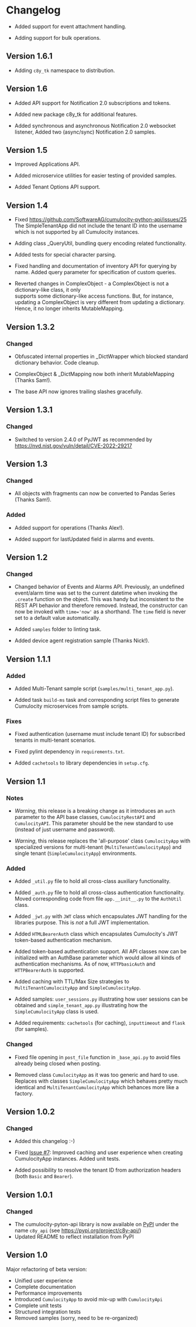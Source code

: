# Changelog

* Added support for event attachment handling.

* Adding support for bulk operations.

## Version 1.6.1

*  Adding `c8y_tk` namespace to distribution.
 
## Version 1.6

* Added API support for Notification 2.0 subscriptions and tokens.
 
* Added new package c8y_tk for additional features.
 
* Added synchronous and asynchronous Notification 2.0 websocket listener,
  Added two (async/sync) Notification 2.0 samples.

## Version 1.5

* Improved Applications API.

* Added microservice utilities for easier testing of provided samples.

* Added Tenant Options API support.

## Version 1.4

* Fixed https://github.com/SoftwareAG/cumulocity-python-api/issues/25
  The SimpleTenantApp did not include the tenant ID into the username which is not supported 
  by all Cumulocity instances.

* Adding class _QueryUtil, bundling query encoding related functionality.

* Added tests for special character parsing.

* Fixed handling and documentation of inventory API for querying by name. 
  Added query parameter for specification of custom queries.

* Reverted changes in ComplexObject - a ComplexObject is not a dictionary-like class, it only   
  supports some dictionary-like access functions. But, for instance, updating a ComplexObject
  is very different from updating a dictionary. Hence, it no longer inherits MutableMapping.

## Version 1.3.2

### Changed

* Obfuscated internal properties in _DictWrapper which blocked standard dictionary behavior. 
  Code cleanup.

* ComplexObject & _DictMapping now both inherit MutableMapping (Thanks Sam!).

* The base API now ignores trailing slashes gracefully.


## Version 1.3.1

### Changed

* Switched to version 2.4.0 of PyJWT as recommended by https://nvd.nist.gov/vuln/detail/CVE-2022-29217 


## Version 1.3

### Changed

* All objects with fragments can now be converted to Pandas Series (Thanks Sam!).

### Added 

* Added support for operations (Thanks Alex!).

* Added support for lastUpdated field in alarms and events.


## Version 1.2

### Changed

* Changed behavior of Events and Alarms API. Previously, an undefined event/alarm time was set to the current datetime 
  when invoking the `.create` function on the object. This was handy but inconsistent to the REST API behavior and
  therefore removed. Instead, the constructor can now be invoked with `time='now'` as a shorthand. The `time` field
  is never set to a default value automatically.

* Added `samples` folder to linting task.

* Added device agent registration sample (Thanks Nick!).


## Version 1.1.1

### Added

* Added Multi-Tenant sample script (`samples/multi_tenant_app.py`).

* Added task `build-ms` task and corresponding script files to generate Cumulocity microservices from sample scripts.

### Fixes

* Fixed authentication (username must include tenant ID) for subscribed tenants in multi-tenant scenarios. 

* Fixed pylint dependency in `requirements.txt`.

* Added `cachetools` to library dependencies in `setup.cfg`.


## Version 1.1

### Notes

* _Warning_, this release is a breaking change as it introduces an `auth` parameter to the API base classes,
  `CumulocityRestAPI` and `CumulocityAPI`. This parameter should be the new standard to use (instead of just
  username and password).

* _Warning_, this release replaces the 'all-purpose' class `CumulocityApp` with specialized versions for multi-tenant
  (`MultiTenantCumulocityApp`) and single tenant (`SimpleCumulocityApp`) environments.

### Added

* Added `_util.py` file to hold all cross-class auxiliary functionality.

* Added `_auth.py` file to hold all cross-class authentication functionality. Moved corresponding code from file
  `app.__init__.py` to the `AuthUtil` class.
 
* Added `_jwt.py` with `JWT` class which encapsulates JWT handling for the libraries purpose. This is _not_ a full
  JWT implementation. 

* Added `HTMLBearerAuth` class which encapsulates Cumulocity's JWT token-based authentication mechanism. 
 
* Added token-based authentication support. All API classes now can be initialized with an AuthBase parameter which
  would allow all kinds of authentication mechanisms. As of now, `HTTPbasicAuth` and `HTTPBearerAuth` is supported.

* Added caching with TTL/Max Size strategies to `MultiTenantCumulocityApp` and `SimpleCumulocityApp`.

* Added samples: `user_sessions.py` illustrating how user sessions can be obtained and `simple_tenant_app.py` 
  illustrating how the `SimpleCumulocityApp` class is used.

* Added requirements: `cachetools` (for caching), `inputtimeout` and `flask` (for samples).

### Changed

* Fixed file opening in `post_file` function in `_base_api.py` to avoid files already being closed when posting.

* Removed class `CumulocityApp` as it was too generic and hard to use. Replaces with classes `SimpleCumulocityApp`
  which behaves pretty much identical and `MultiTenantCumulocityApp` which behances more like a factory.


## Version 1.0.2

### Changed

* Added this changelog :-)

* Fixed [Issue #7](https://github.com/SoftwareAG/cumulocity-python-api/issues/7):
  Improved caching and user experience when creating CumulocityApp instances. Added unit tests.

* Added possibility to resolve the tenant ID from authorization headers (both `Basic` and `Bearer`).


## Version 1.0.1

### Changed

* The cumulocity-pyton-api library is now available on [PyPI](https://pypi.org) under the name `c8y_api` (see https://pypi.org/project/c8y-api/) 
* Updated README to reflect installation from PyPI 


## Version 1.0

Major refactoring of beta version:
* Unified user experience
* Complete documentation
* Performance improvements
* Introduced `CumulocityApp` to avoid mix-up with `CumulocityApi`
* Complete unit tests
* Structured integration tests
* Removed samples (sorry, need to be re-organized)
